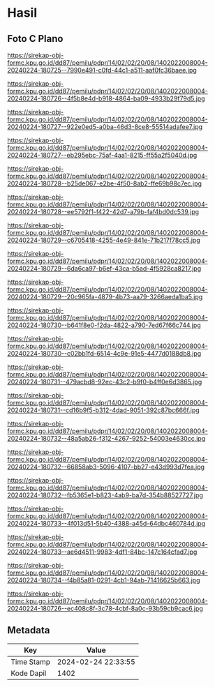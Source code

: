 # Hasil

## Foto C Plano

https://sirekap-obj-formc.kpu.go.id/dd87/pemilu/pdpr/14/02/02/20/08/1402022008004-20240224-180725--7990e491-c0fd-44c1-a511-aaf0fc36baee.jpg

https://sirekap-obj-formc.kpu.go.id/dd87/pemilu/pdpr/14/02/02/20/08/1402022008004-20240224-180726--4f5b8e4d-b918-4864-ba09-4933b29f79d5.jpg

https://sirekap-obj-formc.kpu.go.id/dd87/pemilu/pdpr/14/02/02/20/08/1402022008004-20240224-180727--922e0ed5-a0ba-46d3-8ce8-55514adafee7.jpg

https://sirekap-obj-formc.kpu.go.id/dd87/pemilu/pdpr/14/02/02/20/08/1402022008004-20240224-180727--eb295ebc-75af-4aa1-8215-ff55a2f5040d.jpg

https://sirekap-obj-formc.kpu.go.id/dd87/pemilu/pdpr/14/02/02/20/08/1402022008004-20240224-180728--b25de067-e2be-4f50-8ab2-ffe69b98c7ec.jpg

https://sirekap-obj-formc.kpu.go.id/dd87/pemilu/pdpr/14/02/02/20/08/1402022008004-20240224-180728--ee5792f1-f422-42d7-a79b-faf4bd0dc539.jpg

https://sirekap-obj-formc.kpu.go.id/dd87/pemilu/pdpr/14/02/02/20/08/1402022008004-20240224-180729--c6705418-4255-4e49-841e-71b217f78cc5.jpg

https://sirekap-obj-formc.kpu.go.id/dd87/pemilu/pdpr/14/02/02/20/08/1402022008004-20240224-180729--6da6ca97-b6ef-43ca-b5ad-4f5928ca8217.jpg

https://sirekap-obj-formc.kpu.go.id/dd87/pemilu/pdpr/14/02/02/20/08/1402022008004-20240224-180729--20c965fa-4879-4b73-aa79-3266aeda1ba5.jpg

https://sirekap-obj-formc.kpu.go.id/dd87/pemilu/pdpr/14/02/02/20/08/1402022008004-20240224-180730--b641f8e0-f2da-4822-a790-7ed67f66c744.jpg

https://sirekap-obj-formc.kpu.go.id/dd87/pemilu/pdpr/14/02/02/20/08/1402022008004-20240224-180730--c02bb1fd-6514-4c9e-91e5-4477d0188db8.jpg

https://sirekap-obj-formc.kpu.go.id/dd87/pemilu/pdpr/14/02/02/20/08/1402022008004-20240224-180731--479acbd8-92ec-43c2-b9f0-b4ff0e6d3865.jpg

https://sirekap-obj-formc.kpu.go.id/dd87/pemilu/pdpr/14/02/02/20/08/1402022008004-20240224-180731--cd16b9f5-b312-4dad-9051-392c87bc666f.jpg

https://sirekap-obj-formc.kpu.go.id/dd87/pemilu/pdpr/14/02/02/20/08/1402022008004-20240224-180732--48a5ab26-f312-4267-9252-54003e4630cc.jpg

https://sirekap-obj-formc.kpu.go.id/dd87/pemilu/pdpr/14/02/02/20/08/1402022008004-20240224-180732--66858ab3-5096-4107-bb27-e43d993d7fea.jpg

https://sirekap-obj-formc.kpu.go.id/dd87/pemilu/pdpr/14/02/02/20/08/1402022008004-20240224-180732--fb5365e1-b823-4ab9-ba7d-354b88527727.jpg

https://sirekap-obj-formc.kpu.go.id/dd87/pemilu/pdpr/14/02/02/20/08/1402022008004-20240224-180733--4f013d51-5b40-4388-a45d-64dbc460784d.jpg

https://sirekap-obj-formc.kpu.go.id/dd87/pemilu/pdpr/14/02/02/20/08/1402022008004-20240224-180733--ae6d4511-9983-4df1-84bc-147c164cfad7.jpg

https://sirekap-obj-formc.kpu.go.id/dd87/pemilu/pdpr/14/02/02/20/08/1402022008004-20240224-180734--f4b85a81-0291-4cb1-94ab-71416625b663.jpg

https://sirekap-obj-formc.kpu.go.id/dd87/pemilu/pdpr/14/02/02/20/08/1402022008004-20240224-180726--ec408c8f-3c78-4cbf-8a0c-93b59cb9cac6.jpg


## Metadata

| Key        | Value               |
| ---------- | ------------------- |
| Time Stamp | 2024-02-24 22:33:55 |
| Kode Dapil | 1402                |



